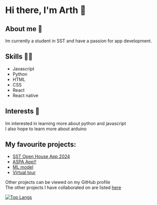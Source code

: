 # Hi there, I'm Arth 👋

## About me 🚀
Im currently a student in SST and have a passion for app development.

## Skills 🧑‍💻
- Javascript
- Python
- HTML
- CSS
- React
- React native

## Interests 🤔
Im interested in learning more about python and javascript<br>
I also hope to learn more about arduino 

## My favourite projects: 
- [SST Open House App 2024](https://github.com/sst-inc/openhouseapp2024)
- [ASPA App!!](https://github.com/MONKE-source/aspa)
- [ML model](https://github.com/tedydevmac/S3T3CPPT)
- [Virtual tour](https://github.com/tedydevmac/virtualtour)

Other projects can be viewed on my GitHub profile<br>
The other projects I have collaborated on are listed [here](https://github.com/stars/MONKE-source/lists/i-worked-on-this)

[![Top Langs](https://github-readme-stats.vercel.app/api/top-langs/?username=MONKE-source)](https://github.com/anuraghazra/github-readme-stats)
